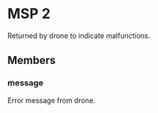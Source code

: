 # MSP 2

Returned by drone to indicate malfunctions.

## Members

### message

Error message from drone.